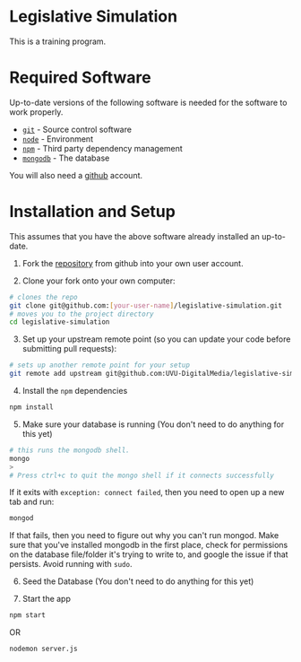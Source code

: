 # Legislative Simulation

This is a training program.

# Required Software

Up-to-date versions of the following software is needed for the software to work
properly.

* [`git`](http://git-scm.com/) - Source control software
* [`node`](http://nodejs.org/) - Environment
* [`npm`](https://docs.npmjs.com/) - Third party dependency management
* [`mongodb`](http://www.mongodb.org/) - The database

You will also need a [github](https://github.com/) account.

# Installation and Setup

This assumes that you have the above software already installed an up-to-date.

1. Fork the
  [repository](https://github.com/UVU-DigitalMedia/legislative-simulation) from
  github into your own user account.

2. Clone your fork onto your own computer:
  ```bash
  # clones the repo
  git clone git@github.com:[your-user-name]/legislative-simulation.git
  # moves you to the project directory
  cd legislative-simulation
  ```

3. Set up your upstream remote point (so you can update your code before
  submitting pull requests):
  ```bash
  # sets up another remote point for your setup
  git remote add upstream git@github.com:UVU-DigitalMedia/legislative-simulation.git
  ```

4. Install the `npm` dependencies
  ```bash
  npm install
  ```

5. Make sure your database is running (You don't need to do anything for this yet)
  ```bash
  # this runs the mongodb shell.
  mongo
  >
  # Press ctrl+c to quit the mongo shell if it connects successfully
  ```
  If it exits with `exception: connect failed`, then you need to open up a new
  tab and run:
  ```bash
  mongod
  ```
  If that fails, then you need to figure out why you can't run mongod. Make sure
  that you've installed mongodb in the first place, check for permissions on
  the database file/folder it's trying to write to, and google the issue if that
  persists. Avoid running with `sudo`.

6. Seed the Database (You don't need to do anything for this yet)

7. Start the app
  ```bash
  npm start
  ```
  
OR

  ```bash
  nodemon server.js
  ```
